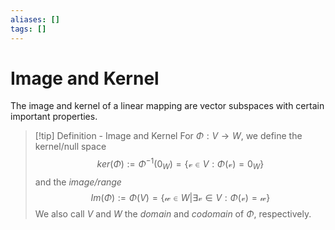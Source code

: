 ```yaml
---
aliases: []
tags: []
---
```


# Image and Kernel

The image and kernel of a linear mapping are vector subspaces with certain
important properties.

>[!tip] Definition - Image and Kernel
>For $\Phi:V \rightarrow W$, we define the kernel/null space
>$$
>ker(\Phi):= \Phi^{-1}(0_{W}) = \{\mathcal{v} \in V:\Phi(\mathcal{v}) = 0_W\}
>$$
>and the *image/range*
>$$
>Im(\Phi) := \Phi(V) = \{\mathcal{w} \in W| \exists \mathcal{v} \in V: \Phi(\mathcal{v}) = \mathcal{w}\}
>$$
>We also call $V$ and $W$ the *domain* and *codomain* of $\Phi$,  respectively.





